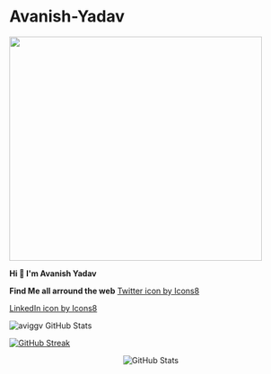 # Avanish-Yadav
<a href="URL_REDIRECT" target="blank"><img align="center" height = "400px" width = "450px" src="https://camo.githubusercontent.com/9eb3fdcaa648566c6a055c75fc17dbaf3849b11ede8019397a30d2092fdcd3be/68747470733a2f2f7374617469632e7769787374617469632e636f6d2f6d656469612f3262653163655f38363435363739303038343534313865626664363165323937363337343634647e6d76322e676966" height="100" />
  </a>
  
   **Hi <span class="wave">👋</span> I'm Avanish Yadav**
   
   
   **Find Me all arround the web**
  <a target="https://www.linkedin.com/in/avanishayadav/" href="https://icons8.com/icon/60014/twitter">Twitter icon by Icons8</a>
   
   <a target="_blank" href="https://www.linkedin.com/in/avanishayadav/">LinkedIn icon by Icons8</a>
    
   
   
   
   
   
  <img align="center" src="https://github-readme-stats.vercel.app/api?username=aviggv&show_icons=true&line_height=27&count_private=true&title_color=5a54ab&text_color=f609a1&icon_color=eadb15&bg_color=fff" alt="aviggv GitHub Stats" />
</a>
<br>



[![GitHub Streak](http://github-readme-streak-stats.herokuapp.com?user=aviggv&theme=tokyonight_duo)](https://git.io/streak-stats)
   
   
   <p align="center">
    <img src="https://github-readme-streak-stats.herokuapp.com?user=aviggv&theme=leafy&date_format=j%20M%5B%20Y%5D&ring=047884&sideNums=06ACBD&dates=06ACBD&currStreakNum=08E8FF&currStreakLabel=08E8FF&background=ffffff00&hide_border=true" alt="GitHub Stats" /> <br/><br/>
